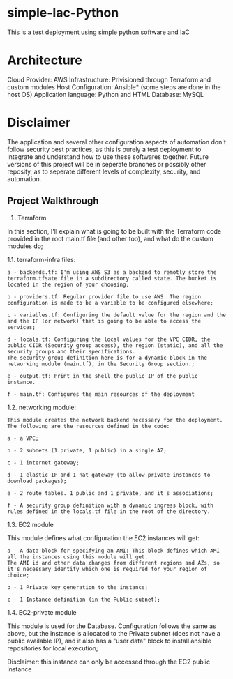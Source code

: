 # simple-Iac-Python
This is a test deployment using simple python software and IaC

# Architecture

Cloud Provider: AWS
Infrastructure: Privisioned through Terraform and custom modules
Host Configuration: Ansible* (some steps are done in the host OS) 
Application language: Python and HTML
Database: MySQL


# Disclaimer

The application and several other configuration aspects of automation don't follow security best practices, as this is purely a test deployment to integrate and understand how to use these softwares together. Future versions of this project will be in seperate branches or possibly other reposity, as to seperate different levels of complexity, security, and automation.

## Project Walkthrough

1) Terraform

In this section, I'll explain what is going to be built with the Terraform code provided in the root main.tf file (and other too), and what do the custom modules do;

1.1. terraform-infra files:
    
    a - backends.tf: I'm using AWS S3 as a backend to remotly store the terraform.tfsate file in a subdirectory called state. The bucket is located in the region of your choosing;

    b - providers.tf: Regular provider file to use AWS. The region configuration is made to be a variable to be configured elsewhere;

    c - variables.tf: Configuring the default value for the region and the and the IP (or network) that is going to be able to access the services;

    d - locals.tf: Configuring the local values for the VPC CIDR, the public CIDR (Security group access), the region (static), and all the security groups and their specifications. 
    The security group definition here is for a dynamic block in the networking module (main.tf), in the Security Group section.; 

    e - output.tf: Print in the shell the public IP of the public instance.

    f - main.tf: Configures the main resources of the deployment


1.2. networking module:

    This module creates the network backend necessary for the deployment. The following are the resources defined in the code:

    a - a VPC;

    b - 2 subnets (1 private, 1 public) in a single AZ;

    c - 1 internet gateway;
        
    d - 1 elastic IP and 1 nat gateway (to allow private instances to download packages);

    e - 2 route tables. 1 public and 1 private, and it's associations;

    f - A security group definition with a dynamic ingress block, with rules defined in the locals.tf file in the root of the directory.


1.3. EC2 module

This module defines what configuration the EC2 instances will get:

    a - A data block for specifying an AMI: This block defines which AMI all the instances using this module will get. 
    The AMI id and other data changes from different regions and AZs, so it's necessary identify which one is required for your region of choice;

    b - 1 Private key generation to the instance;

    c - 1 Instance definition (in the Public subnet);

1.4. EC2-private module

This module is used for the Database. Configuration follows the same as above, but the instance is allocated to the Private subnet (does not have a public available IP), and it also has a "user data" block to install ansible repositories for local execution;

Disclaimer: this instance can only be accessed through the EC2 public instance

